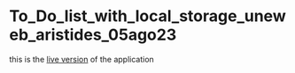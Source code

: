 # To_Do_list_with_local_storage_uneweb_aristides_05ago23

this is the [live version](https://aristides1000.github.io/To_Do_list_javascript_local_storage_uneweb_aristides_05ago23/) of the application
